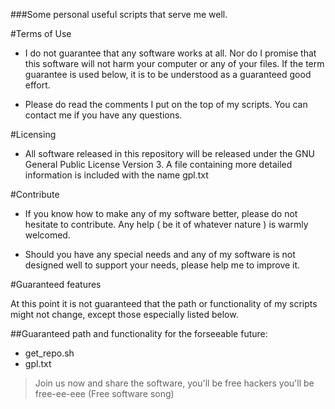 ###Some personal useful scripts that serve me well. 

#Terms of Use

* I do not guarantee that any software works at all. Nor do I promise 
that this software will not harm your computer or any of your files.
If the term guarantee is used below, it is to be understood as a 
guaranteed good effort.

* Please do read the comments I put on the top of my scripts. You can contact me
if you have any questions.

#Licensing

* All software released in this repository will be released under the
GNU General Public License Version 3. A file containing more detailed information
is included with the name gpl.txt 

#Contribute
 
* If you know how to make any of my software better, please do not hesitate to contribute.
Any help ( be it of whatever nature ) is warmly welcomed.

* Should you have any special needs and any of my software is not designed 
well to support your needs, please help me to improve it.


#Guaranteed features

At this point it is not guaranteed that the path or functionality of my scripts
might not change, except those especially listed below.

##Guaranteed path and functionality for the forseeable future:
* get_repo.sh
* gpl.txt

>Join us now and share the software, you'll be free hackers you'll be free-ee-eee (Free software song)
